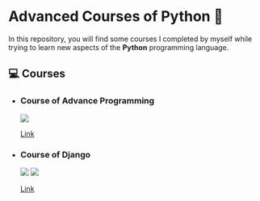 # Advanced Courses of Python 💾
<p>In this repository, you will find some courses I completed by myself while trying to learn new aspects of the <b>Python</b> programming language.</p>

## 💻 Courses 
<ul>
  <li><h3>Course of Advance Programming </h3>
  <img src="https://img.shields.io/badge/Python-blue?logo=Python&logoColor=yellow">
  <p><a href="https://edutin.com/curso-de-programacion-avanzada">Link</a></p>
  </li>
  <li><h3>Course of Django</h3>
  <img src="https://img.shields.io/badge/Python-blue?logo=Python&logoColor=yellow"> 
  <img src="https://img.shields.io/badge/Django-red?logo=Django">
    <p><a href="https://edutin.com/curso-de-desarrollo-web">Link</a></p>
  </li>
</ul>
